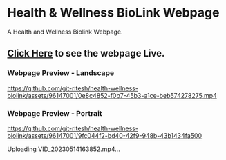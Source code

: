 # Health & Wellness BioLink Webpage

A Health and Wellness Biolink Webpage.
## [Click Here](https://git-ritesh.github.io/health-wellness-biolink/) to see the webpage Live.

### Webpage Preview - Landscape

https://github.com/git-ritesh/health-wellness-biolink/assets/96147001/0e8c4852-f0b7-45b3-a1ce-beb574278275.mp4

### Webpage Preview - Portrait


https://github.com/git-ritesh/health-wellness-biolink/assets/96147001/9fc044f2-bd40-42f9-948b-43b1434fa500


Uploading VID_20230514163852.mp4…



